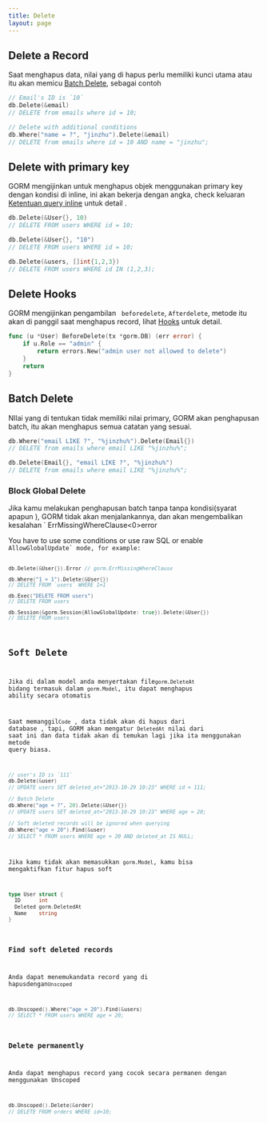 ```yaml
---
title: Delete
layout: page
---
```


## Delete a Record

Saat menghapus  data, nilai yang di hapus perlu memiliki kunci utama atau itu akan memicu  [Batch Delete](#batch_delete), sebagai contoh

```go
// Email's ID is `10`
db.Delete(&email)
// DELETE from emails where id = 10;

// Delete with additional conditions
db.Where("name = ?", "jinzhu").Delete(&email)
// DELETE from emails where id = 10 AND name = "jinzhu";
```

## Delete with primary key

GORM mengijinkan untuk menghapus objek menggunakan primary key dengan kondisi di inline, ini akan bekerja dengan angka, check keluaran  [  Ketentuan query inline](query.html#inline_conditions) untuk detail .

```go
db.Delete(&User{}, 10)
// DELETE FROM users WHERE id = 10;

db.Delete(&User{}, "10")
// DELETE FROM users WHERE id = 10;

db.Delete(&users, []int{1,2,3})
// DELETE FROM users WHERE id IN (1,2,3);
```

## Delete Hooks

GORM mengijinkan pengambilan ` beforedelete`, `Afterdelete`,  metode itu akan di panggil saat menghapus record, lihat [Hooks](hooks.html) untuk detail.

```go
func (u *User) BeforeDelete(tx *gorm.DB) (err error) {
    if u.Role == "admin" {
        return errors.New("admin user not allowed to delete")
    }
    return
}
```

## <span id="batch_delete">Batch Delete</span>

NIlai yang di tentukan tidak memiliki nilai primary, GORM akan penghapusan batch,  itu akan menghapus semua catatan yang sesuai.

```go
db.Where("email LIKE ?", "%jinzhu%").Delete(Email{})
// DELETE from emails where email LIKE "%jinzhu%";

db.Delete(Email{}, "email LIKE ?", "%jinzhu%")
// DELETE from emails where email LIKE "%jinzhu%";
```

### Block Global Delete

Jika kamu melakukan penghapusan batch tanpa tanpa kondisi(syarat apapun ), GORM tidak akan menjalankannya, dan akan mengembalikan  kesalahan ` ErrMissingWhereClause<0>error</p>

<p spaces-before="0">You have to use some conditions or use raw SQL or enable <code>AllowGlobalUpdate` mode, for example:

```go
db.Delete(&User{}).Error // gorm.ErrMissingWhereClause

db.Where("1 = 1").Delete(&User{})
// DELETE FROM `users` WHERE 1=1

db.Exec("DELETE FROM users")
// DELETE FROM users

db.Session(&gorm.Session{AllowGlobalUpdate: true}).Delete(&User{})
// DELETE FROM users
```

## Soft Delete

Jika di dalam model anda menyertakan file`gorm.DeleteAt`  bidang termasuk dalam `gorm.Model`, itu dapat menghapus ability secara otomatis

Saat memanggil`Code` ,  data tidak akan di hapus dari database , tapi, GORM akan mengatur `DeletedAt`  nilai dari saat ini  dan data tidak akan di temukan lagi jika ita menggunakan metode query biasa.

```go
// user's ID is `111`
db.Delete(&user)
// UPDATE users SET deleted_at="2013-10-29 10:23" WHERE id = 111;

// Batch Delete
db.Where("age = ?", 20).Delete(&User{})
// UPDATE users SET deleted_at="2013-10-29 10:23" WHERE age = 20;

// Soft deleted records will be ignored when querying
db.Where("age = 20").Find(&user)
// SELECT * FROM users WHERE age = 20 AND deleted_at IS NULL;
```

Jika kamu tidak akan memasukkan `gorm.Model`, kamu bisa  mengaktifkan fitur hapus soft

```go
type User struct {
  ID      int
  Deleted gorm.DeletedAt
  Name    string
}
```

### Find soft deleted records

Anda dapat menemukandata record yang di hapusdengan`Unscoped`

```go
db.Unscoped().Where("age = 20").Find(&users)
// SELECT * FROM users WHERE age = 20;
```

### Delete permanently

Anda dapat menghapus record yang cocok secara permanen dengan menggunakan Unscoped

```go
db.Unscoped().Delete(&order)
// DELETE FROM orders WHERE id=10;
```
